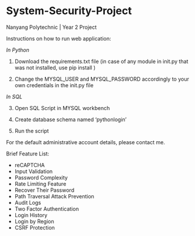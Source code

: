 # System-Security-Project
Nanyang Polytechnic | Year 2 Project

Instructions on how to run web application:

*In Python*

1. Download the requirements.txt file (in case of any module in init.py that was not installed, use pip install <module name>)

2. Change the MYSQL_USER and MYSQL_PASSWORD accordingly to your own credentials in the init.py file

*In SQL*

3. Open SQL Script in MYSQL workbench

4. Create database schema named ‘pythonlogin’

5. Run the script

For the default administrative account details, please contact me.

Brief Feature List:
- reCAPTCHA
- Input Validation
- Password Complexity
- Rate Limiting Feature
- Recover Their Password
- Path Traversal Attack Prevention
- Audit Logs
- Two Factor Authentication
- Login History
- Login by Region
- CSRF Protection
